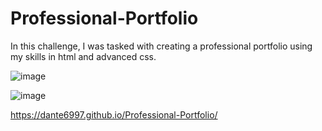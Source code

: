 # Professional-Portfolio
In this challenge, I was tasked with creating a professional portfolio using my skills in html and advanced css. 

![image](https://user-images.githubusercontent.com/107078530/175459659-fd4568ca-a309-42f0-9e08-750857e6931f.png)

![image](https://user-images.githubusercontent.com/107078530/175459688-f73527de-f804-417a-ac17-539acc2f6cbf.png)


https://dante6997.github.io/Professional-Portfolio/